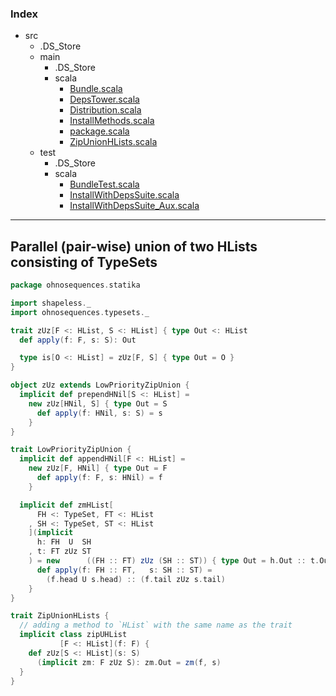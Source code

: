 ### Index

+ src
  + .DS_Store
  + main
    + .DS_Store
    + scala
      + [Bundle.scala](Bundle.md)
      + [DepsTower.scala](DepsTower.md)
      + [Distribution.scala](Distribution.md)
      + [InstallMethods.scala](InstallMethods.md)
      + [package.scala](package.md)
      + [ZipUnionHLists.scala](ZipUnionHLists.md)
  + test
    + .DS_Store
    + scala
      + [BundleTest.scala](../../test/scala/BundleTest.md)
      + [InstallWithDepsSuite.scala](../../test/scala/InstallWithDepsSuite.md)
      + [InstallWithDepsSuite_Aux.scala](../../test/scala/InstallWithDepsSuite_Aux.md)

------

## Parallel (pair-wise) union of two HLists consisting of TypeSets

```scala
package ohnosequences.statika

import shapeless._
import ohnosequences.typesets._

trait zUz[F <: HList, S <: HList] { type Out <: HList
  def apply(f: F, s: S): Out

  type is[O <: HList] = zUz[F, S] { type Out = O } 
}

object zUz extends LowPriorityZipUnion {
  implicit def prependHNil[S <: HList] =
    new zUz[HNil, S] { type Out = S
      def apply(f: HNil, s: S) = s 
    }
}

trait LowPriorityZipUnion {
  implicit def appendHNil[F <: HList] =
    new zUz[F, HNil] { type Out = F
      def apply(f: F, s: HNil) = f 
    }

  implicit def zmHList[
      FH <: TypeSet, FT <: HList
    , SH <: TypeSet, ST <: HList
    ](implicit 
      h: FH  U  SH
    , t: FT zUz ST
    ) = new      ((FH :: FT) zUz (SH :: ST)) { type Out = h.Out :: t.Out
      def apply(f: FH :: FT,   s: SH :: ST) = 
        (f.head U s.head) :: (f.tail zUz s.tail)
    }
}

trait ZipUnionHLists {
  // adding a method to `HList` with the same name as the trait
  implicit class zipUHList
           [F <: HList](f: F) {
    def zUz[S <: HList](s: S)
      (implicit zm: F zUz S): zm.Out = zm(f, s)
  }
}


```

